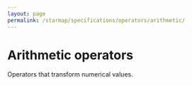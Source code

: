 ```yaml
---
layout: page
permalink: /starmap/specifications/operators/arithmetic/
---
```


# Arithmetic operators

Operators that transform numerical values.
